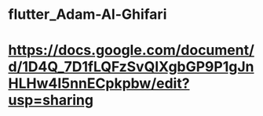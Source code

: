 # flutter_Adam-Al-Ghifari
# https://docs.google.com/document/d/1D4Q_7D1fLQFzSvQIXgbGP9P1gJnHLHw4I5nnECpkpbw/edit?usp=sharing

